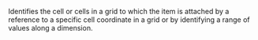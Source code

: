 Identifies the cell or cells in a grid to which the item is attached by a reference to a specific cell coordinate in a grid or by identifying a range of values along a dimension.